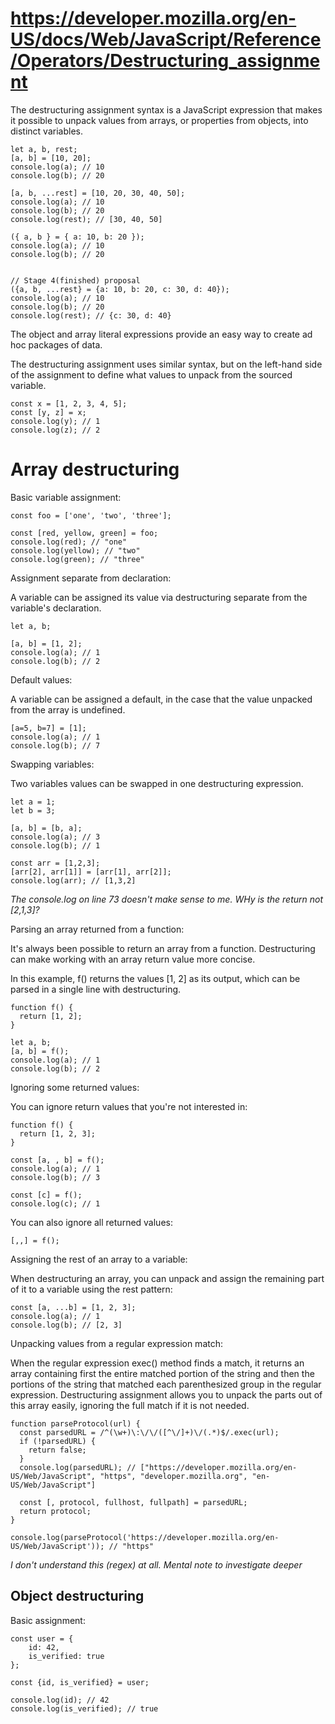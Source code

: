 # https://developer.mozilla.org/en-US/docs/Web/JavaScript/Reference/Operators/Destructuring_assignment

The destructuring assignment syntax is a JavaScript expression that makes it possible to unpack values from arrays, or properties from objects, into distinct variables.
```
let a, b, rest;
[a, b] = [10, 20];
console.log(a); // 10
console.log(b); // 20

[a, b, ...rest] = [10, 20, 30, 40, 50];
console.log(a); // 10
console.log(b); // 20
console.log(rest); // [30, 40, 50]

({ a, b } = { a: 10, b: 20 });
console.log(a); // 10
console.log(b); // 20


// Stage 4(finished) proposal
({a, b, ...rest} = {a: 10, b: 20, c: 30, d: 40});
console.log(a); // 10
console.log(b); // 20
console.log(rest); // {c: 30, d: 40}
```
The object and array literal expressions provide an easy way to create ad hoc packages of data.

The destructuring assignment uses similar syntax, but on the left-hand side of the assignment to define what values to unpack from the sourced variable.
```
const x = [1, 2, 3, 4, 5];
const [y, z] = x;
console.log(y); // 1
console.log(z); // 2
```

# Array destructuring

Basic variable assignment:
```
const foo = ['one', 'two', 'three'];

const [red, yellow, green] = foo;
console.log(red); // "one"
console.log(yellow); // "two"
console.log(green); // "three"
```

Assignment separate from declaration:

A variable can be assigned its value via destructuring separate from the variable's declaration.
```
let a, b;

[a, b] = [1, 2];
console.log(a); // 1
console.log(b); // 2
```

Default values:

A variable can be assigned a default, in the case that the value unpacked from the array is undefined.
```
[a=5, b=7] = [1];
console.log(a); // 1
console.log(b); // 7
```

Swapping variables:

Two variables values can be swapped in one destructuring expression.
```
let a = 1;
let b = 3;

[a, b] = [b, a];
console.log(a); // 3
console.log(b); // 1

const arr = [1,2,3];
[arr[2], arr[1]] = [arr[1], arr[2]];
console.log(arr); // [1,3,2]
```
*The console.log on line 73 doesn't make sense to me.  WHy is the return not [2,1,3]?*


Parsing an array returned from a function:

It's always been possible to return an array from a function. Destructuring can make working with an array return value more concise.

In this example, f() returns the values [1, 2] as its output, which can be parsed in a single line with destructuring.
```
function f() {
  return [1, 2];
}

let a, b; 
[a, b] = f(); 
console.log(a); // 1
console.log(b); // 2
```

Ignoring some returned values:

You can ignore return values that you're not interested in:
```
function f() {
  return [1, 2, 3];
}

const [a, , b] = f();
console.log(a); // 1
console.log(b); // 3

const [c] = f();
console.log(c); // 1
```

You can also ignore all returned values:
```
[,,] = f();
```

Assigning the rest of an array to a variable:

When destructuring an array, you can unpack and assign the remaining part of it to a variable using the rest pattern:
```
const [a, ...b] = [1, 2, 3];
console.log(a); // 1
console.log(b); // [2, 3]
```

Unpacking values from a regular expression match:

When the regular expression exec() method finds a match, it returns an array containing first the entire matched portion of the string and then the portions of the string that matched each parenthesized group in the regular expression. Destructuring assignment allows you to unpack the parts out of this array easily, ignoring the full match if it is not needed.
```
function parseProtocol(url) { 
  const parsedURL = /^(\w+)\:\/\/([^\/]+)\/(.*)$/.exec(url);
  if (!parsedURL) {
    return false;
  }
  console.log(parsedURL); // ["https://developer.mozilla.org/en-US/Web/JavaScript", "https", "developer.mozilla.org", "en-US/Web/JavaScript"]

  const [, protocol, fullhost, fullpath] = parsedURL;
  return protocol;
}

console.log(parseProtocol('https://developer.mozilla.org/en-US/Web/JavaScript')); // "https"
```

*I don't understand this (regex) at all.  Mental note to investigate deeper*


## Object destructuring
Basic assignment:

```
const user = {
    id: 42,
    is_verified: true
};

const {id, is_verified} = user;

console.log(id); // 42
console.log(is_verified); // true 
```


